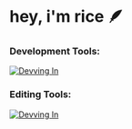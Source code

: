 # hey, i'm rice 🪶
### Development Tools:

[![Devving In](https://skillicons.dev/icons?i=nodejs,html,css,cpp,python,vscode,github)](https://skillicons.dev)

### Editing Tools:

[![Devving In](https://skillicons.dev/icons?i=ae,ps)](https://skillicons.dev)
